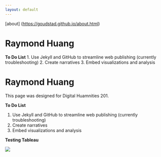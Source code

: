 ```yaml
---
layout: default
---
```

  [about] (https://goudstad.github.io/about.html)
  <h1> Raymond Huang </h1>
  <b>To Do List</b>
      1. Use Jekyll and GitHub to streamline web publishing (currently troubleshooting)</li>
      2. Create narratives</li>
      3. Embed visualizations and analysis</li>

  <h1>Raymond Huang</h1>
  <p> This page was designed for Digital Huamnities 201.</p>
  <b>To Do List</b>
  <ol>
      <li>Use Jekyll and GitHub to streamline web publishing (currently troubleshooting)</li>
      <li>Create narratives</li>
      <li>Embed visualizations and analysis</li>
  </ol>

  <b>Testing Tableau</b>
  <div class='tableauPlaceholder' id='viz1550076730012' style='position: relative'><noscript><a href='#'><img alt=' ' src='https:&#47;&#47;public.tableau.com&#47;static&#47;images&#47;DH&#47;DH201HW3&#47;HW3&#47;1_rss.png' style='border: none' /></a></noscript><object class='tableauViz'  style='display:none;'><param name='host_url' value='https%3A%2F%2Fpublic.tableau.com%2F' /> <param name='embed_code_version' value='3' /> <param name='site_root' value='' /><param name='name' value='DH201HW3&#47;HW3' /><param name='tabs' value='yes' /><param name='toolbar' value='yes' /><param name='static_image' value='https:&#47;&#47;public.tableau.com&#47;static&#47;images&#47;DH&#47;DH201HW3&#47;HW3&#47;1.png' /> <param name='animate_transition' value='yes' /><param name='display_static_image' value='yes' /><param name='display_spinner' value='yes' /><param name='display_overlay' value='yes' /><param name='display_count' value='yes' /></object></div>                <script type='text/javascript'>                    var divElement = document.getElementById('viz1550076730012');                    var vizElement = divElement.getElementsByTagName('object')[0];                    vizElement.style.width='100%';vizElement.style.maxWidth='1024px';vizElement.style.height=(divElement.offsetWidth*0.75)+'px';vizElement.style.maxHeight='910px';                    var scriptElement = document.createElement('script');                    scriptElement.src = 'https://public.tableau.com/javascripts/api/viz_v1.js';                    vizElement.parentNode.insertBefore(scriptElement, vizElement);                </script>
  
